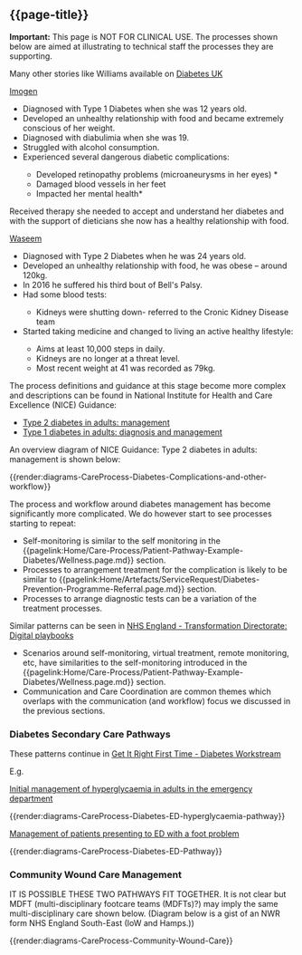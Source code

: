 ## {{page-title}}


<div markdown="span" class="alert alert-warning" role="alert"><i class="fa fa-information"></i><b> Important:</b> This page is NOT FOR CLINICAL USE. The processes shown below are aimed at illustrating to technical staff the processes they are supporting.</div>


Many other stories like Williams available on [Diabetes UK](https://www.diabetes.org.uk/your-stories)

<div class="nhsd-a-box nhsd-a-box--bg-light-yellow nhsd-!t-margin-bottom-6 nhsd-t-body">
    <a href="https://www.diabetes.org.uk/your-stories/imogen-story">Imogen</a>
<ul>
<li>Diagnosed with Type 1 Diabetes when she was 12 years old.​</li>
<li>Developed an unhealthy relationship with food and became extremely conscious of her weight.​</li>

<li>Diagnosed with diabulimia when she was 19.​</li>

<li>Struggled with alcohol consumption.​</li>

<li>Experienced several dangerous diabetic complications:​</li>

<ul>
<li>Developed retinopathy problems (microaneurysms in her eyes) *​</li>

<li>Damaged blood vessels in her feet​</li>

<li>Impacted her mental health*​</li>
</ul>
</ul>

Received therapy she needed to accept and understand her diabetes and with the support of dieticians she now has a healthy relationship with food.

</div>

<div class="nhsd-a-box nhsd-a-box--bg-light-yellow nhsd-!t-margin-bottom-6 nhsd-t-body">
    <a href="https://www.diabetes.org.uk/your-stories/waseem-zaffar">Waseem​</a>

<ul>
<li>Diagnosed with Type 2 Diabetes when he was 24 years old.​</li>

<li>Developed an unhealthy relationship with food, he was obese – around 120kg.​</li>

<li>In 2016 he suffered his third bout of Bell's Palsy.​</li>

<li>Had some blood tests:​</li>
<ul>
<li>Kidneys were shutting down- referred to the Cronic Kidney Disease team​</li>
</ul>

<li>Started taking medicine and changed to living an active healthy lifestyle:​</li>
<ul>
<li>Aims at least 10,000 steps in daily.​</li>

<li>Kidneys are no longer at a threat level.​</li>

<li>Most recent weight at 41 was recorded as 79kg.</li>
</ul>
</ul>
    </div>

The process definitions and guidance at this stage become more complex and descriptions can be found in National Institute for Health and Care Excellence (NICE) Guidance:

- [Type 2 diabetes in adults: management](https://www.nice.org.uk/guidance/ng28)
- [Type 1 diabetes in adults: diagnosis and management](https://www.nice.org.uk/guidance/ng17)

An overview diagram of NICE Guidance: Type 2 diabetes in adults: management is shown below: 

{{render:diagrams-CareProcess-Diabetes-Complications-and-other-workflow}}

The process and workflow around diabetes management has become significantly more complicated. We do however start to see processes starting to repeat:

- Self-monitoring is similar to the self monitoring in the {{pagelink:Home/Care-Process/Patient-Pathway-Example-Diabetes/Wellness.page.md}} section.
- Processes to arrangement treatment for the complication is likely to be similar to {{pagelink:Home/Artefacts/ServiceRequest/Diabetes-Prevention-Programme-Referral.page.md}} section. 
- Processes to arrange diagnostic tests can be a variation of the treatment processes.

Similar patterns can be seen in [NHS England - Transformation Directorate: Digital playbooks](https://transform.england.nhs.uk/key-tools-and-info/digital-playbooks/)

- Scenarios around self-monitoring, virtual treatment, remote monitoring, etc, have similarities to the self-monitoring introduced in the {{pagelink:Home/Care-Process/Patient-Pathway-Example-Diabetes/Wellness.page.md}} section.
- Communication and Care Coordination are common themes which overlaps with the communication (and workflow) focus we discussed in the previous sections.

### Diabetes Secondary Care Pathways

These patterns continue in [Get It Right First Time - Diabetes Workstream](https://gettingitrightfirsttime.co.uk/medical_specialties/diabetes-workstream/) 

E.g. 

[Initial management of hyperglycaemia in adults
in the emergency department](
https://gettingitrightfirsttime.co.uk/wp-content/uploads/2022/06/20220616_Diabetes_Pathway_Initial-management-of-hyperglycaemia-in-adults-in-the-ED.pdf)

{{render:diagrams-CareProcess-Diabetes-ED-hyperglycaemia-pathway}}

[Management of patients presenting to ED with a
foot problem](https://gettingitrightfirsttime.co.uk/wp-content/uploads/2022/06/20220616_Diabetes_Pathway_Management-of-patients-presenting-to-ED-with-a-foot-problem.pdf)

{{render:diagrams-CareProcess-Diabetes-ED-Pathway}}

### Community Wound Care Management

IT IS POSSIBLE THESE TWO PATHWAYS FIT TOGETHER. It is not clear but MDFT (multi-disciplinary footcare teams (MDFTs)?) may imply the same multi-disciplinary care shown below. (Diagram below is a gist of an NWR form NHS England South-East (IoW and Hamps.))

{{render:diagrams-CareProcess-Community-Wound-Care}}

